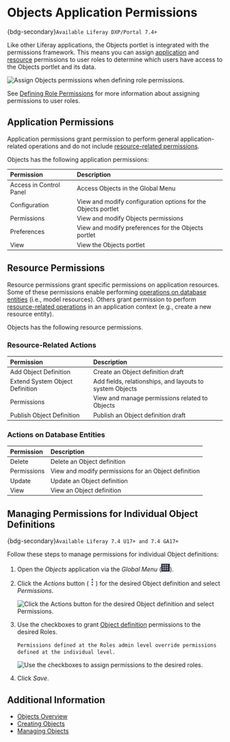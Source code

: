# Objects Application Permissions

{bdg-secondary}`Available Liferay DXP/Portal 7.4+`

Like other Liferay applications, the Objects portlet is integrated with the permissions framework. This means you can assign [application](#application-permissions) and [resource](#resource-permissions) permissions to user roles to determine which users have access to the Objects portlet and its data.

![Assign Objects permissions when defining role permissions.](./objects-application-permissions/images/01.png)

See [Defining Role Permissions](../../users-and-permissions/roles-and-permissions/defining-role-permissions.md) for more information about assigning permissions to user roles.

## Application Permissions

Application permissions grant permission to perform general application-related operations and do not include [resource-related permissions](#resource-permissions).

Objects has the following application permissions:

| Permission | Description |
| :--- | :--- |
| Access in Control Panel | Access Objects in the Global Menu |
| Configuration | View and modify configuration options for the Objects portlet |
| Permissions | View and modify Objects permissions |
| Preferences | View and modify preferences for the Objects portlet |
| View | View the Objects portlet |

## Resource Permissions

Resource permissions grant specific permissions on application resources. Some of these permissions enable performing [operations on database entities](#actions-on-database-entities) (i.e., model resources). Others grant permission to perform [resource-related operations](#resource-related-actions) in an application context (e.g., create a new resource entity).

Objects has the following resource permissions.

### Resource-Related Actions

| Permission | Description |
| :--- | :--- |
| Add Object Definition | Create an Object definition draft |
| Extend System Object Definition | Add fields, relationships, and layouts to system Objects |
| Permissions | View and manage permissions related to Objects |
| Publish Object Definition | Publish an Object definition draft |

### Actions on Database Entities

| Permission | Description |
| :--- | :--- |
| Delete | Delete an Object definition |
| Permissions | View and modify permissions for an Object definition |
| Update | Update an Object definition |
| View | View an Object definition |

## Managing Permissions for Individual Object Definitions

{bdg-secondary}`Available Liferay 7.4 U17+ and 7.4 GA17+`

Follow these steps to manage permissions for individual Object definitions:

1. Open the *Objects* application via the *Global Menu* (![Global Menu](../../images/icon-applications-menu.png)).

1. Click the *Actions* button (![Actions Button](../../images/icon-actions.png)) for the desired Object definition and select *Permissions*.

   ![Click the Actions button for the desired Object definition and select Permissions.](./objects-application-permissions/images/02.png)

1. Use the checkboxes to grant [Object definition](#actions-on-database-entities) permissions to the desired Roles.

   ```{note}
   Permissions defined at the Roles admin level override permissions defined at the individual level.
   ```

   ![Use the checkboxes to assign permissions to the desired roles.](./objects-application-permissions/images/03.png)

1. Click *Save*.

## Additional Information

* [Objects Overview](../objects.md)
* [Creating Objects](./creating-and-managing-objects/creating-objects.md)
* [Managing Objects](./creating-and-managing-objects/managing-objects.md)
